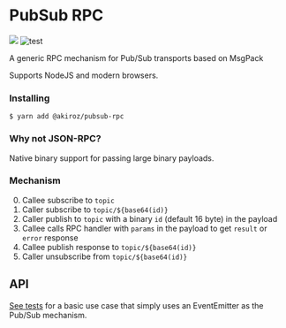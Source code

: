 # PubSub RPC

[![](https://img.shields.io/npm/v/@akiroz/pubsub-rpc)](https://www.npmjs.com/package/@akiroz/pubsub-rpc)
![test](https://github.com/akiroz/pubsub-rpc/workflows/test/badge.svg)

A generic RPC mechanism for Pub/Sub transports based on MsgPack

Supports NodeJS and modern browsers.

### Installing

```
$ yarn add @akiroz/pubsub-rpc
```

### Why not JSON-RPC?

Native binary support for passing large binary payloads.

### Mechanism

0. Callee subscribe to `topic`
1. Caller subscribe to `topic/${base64(id)}`
2. Caller publish to `topic` with a binary `id` (default 16 byte) in the payload
3. Callee calls RPC handler with `params` in the payload to get `result` or `error` response
4. Callee publish response to `topic/${base64(id)}`
5. Caller unsubscribe from `topic/${base64(id)}`

## API

[See tests](test/index.spec.ts) for a basic use case that simply uses an EventEmitter as the Pub/Sub mechanism.
